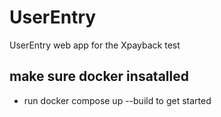 # UserEntry
UserEntry web app for the Xpayback test



## make sure docker insatalled

- run docker compose up --build to get started


